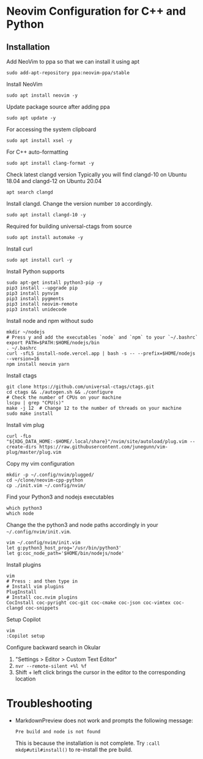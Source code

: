 # Neovim Configuration for C++ and Python

## Installation

Add NeoVim to ppa so that we can install it using apt
```
sudo add-apt-repository ppa:neovim-ppa/stable
```

Install NeoVim
```
sudo apt install neovim -y
```

Update package source after adding ppa
```
sudo apt update -y
```

For accessing the system clipboard
```
sudo apt install xsel -y
```

For C++ auto-formatting
```
sudo apt install clang-format -y
```

Check latest clangd version Typically you will find clangd-10 on Ubuntu 18.04 and clangd-12 on Ubuntu 20.04
```
apt search clangd
```

Install clangd. Change the version number `10` accordingly. 
```
sudo apt install clangd-10 -y
```

Required for building universal-ctags from source
```
sudo apt install automake -y
```

Install curl
```
sudo apt install curl -y
```

Install Python supports
```
sudo apt-get install python3-pip -y
pip3 install --upgrade pip
pip3 install pynvim
pip3 install pygments
pip3 install neovim-remote
pip3 install unidecode
```

Install node and npm without sudo
```
mkdir ~/nodejs
# Press y and add the executables `node` and `npm` to your `~/.bashrc`
export PATH=$PATH:$HOME/nodejs/bin
. ~/.bashrc
curl -sfLS install-node.vercel.app | bash -s -- --prefix=$HOME/nodejs --version=16
npm install neovim yarn
```

Install ctags
```
git clone https://github.com/universal-ctags/ctags.git
cd ctags && ./autogen.sh && ./configure
# Check the number of CPUs on your machine
lscpu | grep "CPU(s)"
make -j 12  # Change 12 to the number of threads on your machine
sudo make install
```

Install vim plug
```
curl -fLo "${XDG_DATA_HOME:-$HOME/.local/share}"/nvim/site/autoload/plug.vim --create-dirs https://raw.githubusercontent.com/junegunn/vim-plug/master/plug.vim
```

Copy my vim configuration
```
mkdir -p ~/.config/nvim/plugged/
cd ~/clone/neovim-cpp-python
cp ./init.vim ~/.config/nvim/
```

Find your Python3 and nodejs executables
```
which python3
which node
```

Change the the python3 and node paths accordingly in your `~/.config/nvim/init.vim`.
```
vim ~/.config/nvim/init.vim
let g:python3_host_prog='/usr/bin/python3'
let g:coc_node_path='$HOME/bin/nodejs/node'
```

Install plugins
```
vim
# Press : and then type in
# Install vim plugins
PlugInstall
# Install coc.nvim plugins
CocInstall coc-pyright coc-git coc-cmake coc-json coc-vimtex coc-clangd coc-snippets
```

Setup Copilot
```
vim
:Copilot setup
```

Configure backward search in Okular

1. "Settings > Editor > Custom Text Editor"
2. `nvr --remote-silent +%l %f`
3. Shift + left click brings the cursor in the editor to the corresponding location


# Troubleshooting
* MarkdownPreview does not work and prompts the following message:
    ```
    Pre build and node is not found
    ```
  This is because the installation is not complete. Try `:call mkdp#util#install()` to re-install the pre build.
